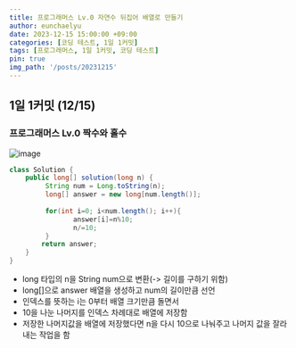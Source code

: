 ```yaml
---
title: 프로그래머스 Lv.0 자연수 뒤집어 배열로 만들기
author: eunchaelyu
date: 2023-12-15 15:00:00 +09:00
categories: [코딩 테스트, 1일 1커밋]
tags: [프로그래머스, 1일 1커밋, 코딩 테스트]
pin: true
img_path: '/posts/20231215'
---
```


## 1일 1커밋 (12/15)    
### 프로그래머스 Lv.0 짝수와 홀수     
![image](https://github.com/eunchaelyu/eunchaelyu.github.io/assets/119996957/c55fec4f-9ce9-4050-9d3e-58ba51572fd0)


```java  
class Solution {
    public long[] solution(long n) {
         String num = Long.toString(n); 
         long[] answer = new long[num.length()]; 
         
         for(int i=0; i<num.length(); i++){
                answer[i]=n%10;
                n/=10;
         }
        return answer;
    }
}
```    

- long 타입의 n을 String num으로 변환(-> 길이를 구하기 위함)           
- long[]으로 answer 배열을 생성하고 num의 길이만큼 선언            
- 인덱스를 뜻하는 i는 0부터 배열 크기만큼 돌면서    
- 10을 나눈 나머지를 인덱스 차례대로 배열에 저장함        
- 저장한 나머지값을 배열에 저장했다면 n을 다시 10으로 나눠주고 나머지 값을 잘라내는 작업을 함      
  
